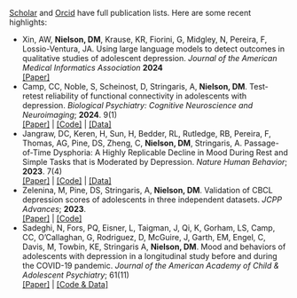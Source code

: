 [Scholar](https://scholar.google.com/citations?user=J_e8ChMAAAAJ&hl=en) and [Orcid](https://orcid.org/0000-0003-4613-6643) have full publication lists. Here are some recent highlights:  


- Xin, AW, <strong>Nielson, DM</strong>, Krause, KR, Fiorini, G, Midgley, N, Pereira, F, Lossio-Ventura, JA. Using large language models to detect outcomes in qualitative studies of adolescent depression. *Journal of the American Medical Informatics Association* <strong>2024</strong>  
[[Paper]](https://awqx.github.io/files/xin2024-llm_impactme.pdf)
- Camp, CC, Noble, S, Scheinost, D, Stringaris, A, <strong>Nielson, DM</strong>. Test-retest reliability of functional connectivity in adolescents with depression. *Biological Psychiatry: Cognitive Neuroscience and Neuroimaging*; <strong>2024</strong>. 9(1)  
[[Paper]](https://doi.org/10.1016/j.bpsc.2023.09.002) | [[Code]](https://github.com/transatlantic-comppsych/CATD-ReliabilityAnalysis) | [[Data]](https://openneuro.org/datasets/ds004627/versions/1.1.0)
- Jangraw, DC, Keren, H, Sun, H, Bedder, RL, Rutledge, RB, Pereira, F, Thomas, AG,
Pine, DS, Zheng, C, <strong>Nielson, DM</strong>, Stringaris, A. Passage-of-Time Dysphoria: A Highly
Replicable Decline in Mood During Rest and Simple Tasks that is Moderated by
Depression. *Nature Human Behavior*; <strong>2023</strong>. 7(4)  
[[Paper]](https://doi.org/10.1038/s41562-023-01519-7) | [[Code]](https://github.com/djangraw/MoodDrift) |  [[Data]](https://osf.io/km69z/)
- Zelenina, M, Pine, DS, Stringaris, A, <strong>Nielson, DM</strong>. Validation of CBCL depression scores of adolescents in three independent datasets. *JCPP Advances*; <strong>2023</strong>.  
[[Paper]](https://acamh.onlinelibrary.wiley.com/doi/full/10.1002/jcv2.12298) | [[Code]](https://github.com/transatlantic-comppsych/CBCL_Aff_Validation)
- Sadeghi, N, Fors, PQ, Eisner, L, Taigman, J, Qi, K, Gorham, LS, Camp, CC,
O’Callaghan, G, Rodriguez, D, McGuire, J, Garth, EM, Engel, C, Davis, M, Towbin, KE,
Stringaris A, <strong>Nielson, DM</strong>. Mood and behaviors of adolescents with depression in a
longitudinal study before and during the COVID-19 pandemic. *Journal of the American
Academy of Child & Adolescent Psychiatry*; 61(11)  
[[Paper]](https://doi.org/10.1016/j.jaac.2022.04.004) | [[Code & Data]](https://github.com/transatlantic-comppsych/COVID19-project)